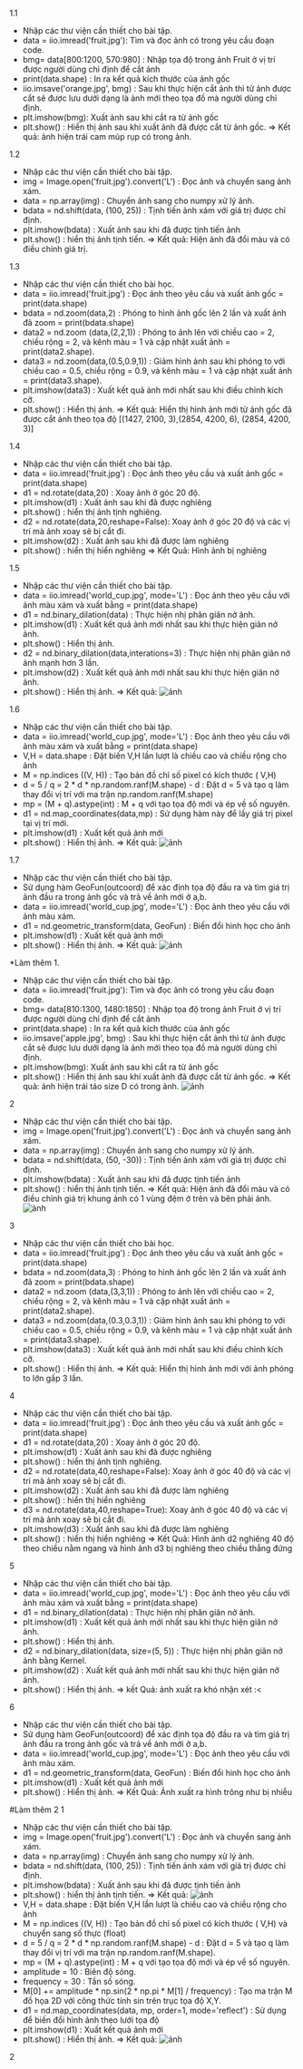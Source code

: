 1.1
- Nhập các thư viện cần thiết cho bài tập.
- data = iio.imread('fruit.jpg'): Tìm và đọc ảnh có trong yêu cầu đoạn code.
- bmg= data[800:1200, 570:980] : Nhập tọa độ trong ảnh Fruit ở vị trí được người dùng chỉ định để cắt ảnh
- print(data.shape) : In ra kết quả kích thước của ảnh gốc
- iio.imsave('orange.jpg', bmg) : Sau khi thực hiện cắt ảnh thì từ ảnh được cắt sẽ được lưu dưới dạng là ảnh mới theo tọa đồ mà người dùng chỉ định.
- plt.imshow(bmg): Xuất ảnh sau khi cắt ra từ ảnh gốc
- plt.show() : Hiển thị ảnh sau khi xuất ảnh đã được cắt từ ảnh gốc.
=> Kết quả: ảnh hiện trái cam múp rụp có trong ảnh. 

1.2
- Nhập các thư viện cần thiết cho bài tập.
- img = Image.open('fruit.jpg').convert('L') : Đọc ảnh và chuyển sang ảnh xám.
- data = np.array(img) : Chuyển ảnh sang cho numpy xử lý ảnh.
- bdata = nd.shift(data, (100, 25)) : Tịnh tiến ảnh xám với giá trị được chỉ định.
- plt.imshow(bdata) : Xuất ảnh sau khi đã được tịnh tiến ảnh 
- plt.show() : hiển thị ảnh tịnh tiến.
=> Kết quả: Hiện ảnh đã đổi màu và có điều chỉnh giá trị.

1.3
- Nhập các thư viện cần thiết cho bài học.
- data = iio.imread('fruit.jpg') : Đọc ảnh theo yêu cầu và xuất ảnh gốc = print(data.shape)
- bdata = nd.zoom(data,2) : Phóng to hình ảnh gốc lên 2 lần và xuất ảnh đã zoom = print(bdata.shape)
- data2 = nd.zoom (data,(2,2,1)) :  Phóng to ảnh lên với chiều cao = 2, chiều rộng = 2, và kênh màu = 1 và cập nhật xuất ảnh = print(data2.shape).
- data3 = nd.zoom(data,(0.5,0.9,1)) : Giảm hình ảnh sau khi phóng to với chiều cao = 0.5, chiều rộng = 0.9, và kênh màu = 1 và cập nhật xuất ảnh = print(data3.shape).
- plt.imshow(data3) : Xuất kết quả ảnh mới nhất sau khi điều chỉnh kích cỡ.
- plt.show() : Hiển thị ảnh.
=> Kết quả: Hiển thị hình ảnh mới từ ảnh gốc đã được cắt ảnh theo tọa độ [(1427, 2100, 3),(2854, 4200, 6), (2854, 4200, 3)]

1.4 
- Nhập các thư viện cần thiết cho bài tập.
- data = iio.imread('fruit.jpg') : Đọc ảnh theo yêu cầu và xuất ảnh gốc = print(data.shape)
- d1 = nd.rotate(data,20) : Xoay ảnh ở góc 20 độ.
- plt.imshow(d1) : Xuất ảnh sau khi đã được nghiêng 
- plt.show() : hiển thị ảnh tịnh nghiêng.
- d2 = nd.rotate(data,20,reshape=False): Xoay ảnh ở góc 20 độ và các vị trí mà ảnh xoay sẽ bị cắt đi.
- plt.imshow(d2) : Xuất ảnh sau khi đã được làm nghiêng 
- plt.show() : hiển thị hiển nghiêng
=> Kết Quả: Hình ảnh bị nghiêng

1.5
- Nhập các thư viện cần thiết cho bài tập.
- data = iio.imread('world_cup.jpg', mode='L') : Đọc ảnh theo yêu cầu với ảnh màu xám và xuất bằng = print(data.shape)
- d1 = nd.binary_dilation(data) : Thực hiện nhị phân giãn nở ảnh.
- plt.imshow(d1) : Xuất kết quả ảnh mới nhất sau khi thực hiện giãn nở ảnh.
- plt.show() : Hiển thị ảnh.
- d2 = nd.binary_dilation(data,interations=3) : Thực hiện nhị phân giãn nở ảnh mạnh hơn 3 lần.
- plt.imshow(d2) : Xuất kết quả ảnh mới nhất sau khi thực hiện giãn nở ảnh.
- plt.show() : Hiển thị ảnh.
=> Kết quả: ![ảnh](https://github.com/user-attachments/assets/0d4f7169-01ae-4309-8658-6dfb35e7e6a9)

1.6
- Nhập các thư viện cần thiết cho bài tập.
- data = iio.imread('world_cup.jpg', mode='L') : Đọc ảnh theo yêu cầu với ảnh màu xám và xuất bằng = print(data.shape)
- V,H = data.shape : Đặt biến V,H lần lượt là chiều cao và chiều rộng cho ảnh
- M = np.indices ((V, H)) : Tạo bản đồ chỉ số pixel có kích thước ( V,H)
- d = 5 / q = 2 * d * np.random.ranf(M.shape) - d : Đặt d = 5 và tạo q làm thay đổi vị trí với ma trận np.random.ranf(M.shape)
- mp = (M + q).astype(int) : M + q với tạo tọa độ mới và ép về số nguyên.
- d1 = nd.map_coordinates(data,mp) : Sử dụng hàm này để lấy giá trị pixel tại vị trí mới.
- plt.imshow(d1) : Xuất kết quả ảnh mới
- plt.show() : Hiển thị ảnh.
=> Kết quả: ![ảnh](https://github.com/user-attachments/assets/01523bf8-4b99-41e6-a3f5-bc5f99bb89f7)

1.7
- Nhập các thư viện cần thiết cho bài tập.
- Sử dụng hàm GeoFun(outcoord) để xác định tọa độ đầu ra và tìm giá trị ảnh đầu ra trong ảnh gốc và trả về ảnh mới ở a,b.
- data = iio.imread('world_cup.jpg', mode='L') : Đọc ảnh theo yêu cầu với ảnh màu xám.  
- d1 = nd.geometric_transform(data, GeoFun) : Biến đổi hình học cho ảnh 
- plt.imshow(d1) : Xuất kết quả ảnh mới
- plt.show() : Hiển thị ảnh.
=> Kết quả: ![ảnh](https://github.com/user-attachments/assets/61f011b3-c2e9-446e-af97-a98fc54cd93a)

*Làm thêm
1.
- Nhập các thư viện cần thiết cho bài tập.
- data = iio.imread('fruit.jpg'): Tìm và đọc ảnh có trong yêu cầu đoạn code.
- bmg= data[810:1300, 1480:1850] : Nhập tọa độ trong ảnh Fruit ở vị trí được người dùng chỉ định để cắt ảnh
- print(data.shape) : In ra kết quả kích thước của ảnh gốc
- iio.imsave('apple.jpg', bmg) : Sau khi thực hiện cắt ảnh thì từ ảnh được cắt sẽ được lưu dưới dạng là ảnh mới theo tọa đồ mà người dùng chỉ định.
- plt.imshow(bmg): Xuất ảnh sau khi cắt ra từ ảnh gốc
- plt.show() : Hiển thị ảnh sau khi xuất ảnh đã được cắt từ ảnh gốc.
=> Kết quả: ảnh hiện trái táo size D có trong ảnh. ![ảnh](https://github.com/user-attachments/assets/0ffcfd66-3f1b-4e37-af6b-7e9021e03247)

2
- Nhập các thư viện cần thiết cho bài tập.
- img = Image.open('fruit.jpg').convert('L') : Đọc ảnh và chuyển sang ảnh xám.
- data = np.array(img) : Chuyển ảnh sang cho numpy xử lý ảnh.
- bdata = nd.shift(data, (50, -30)) : Tịnh tiến ảnh xám với giá trị được chỉ định.
- plt.imshow(bdata) : Xuất ảnh sau khi đã được tịnh tiến ảnh 
- plt.show() : hiển thị ảnh tịnh tiến.
=> Kết quả: Hiện ảnh đã đổi màu và có điều chỉnh giá trị khung ảnh có 1 vùng đệm ở trên và bên phải ảnh. ![ảnh](https://github.com/user-attachments/assets/7c26e009-f165-4156-aac6-5843011815f0)

3
- Nhập các thư viện cần thiết cho bài học.
- data = iio.imread('fruit.jpg') : Đọc ảnh theo yêu cầu và xuất ảnh gốc = print(data.shape)
- bdata = nd.zoom(data,3) : Phóng to hình ảnh gốc lên 2 lần và xuất ảnh đã zoom = print(bdata.shape)
- data2 = nd.zoom (data,(3,3,1)) :  Phóng to ảnh lên với chiều cao = 2, chiều rộng = 2, và kênh màu = 1 và cập nhật xuất ảnh = print(data2.shape).
- data3 = nd.zoom(data,(0.3,0.3,1)) : Giảm hình ảnh sau khi phóng to với chiều cao = 0.5, chiều rộng = 0.9, và kênh màu = 1 và cập nhật xuất ảnh = print(data3.shape).
- plt.imshow(data3) : Xuất kết quả ảnh mới nhất sau khi điều chỉnh kích cỡ.
- plt.show() : Hiển thị ảnh.
=> Kết quả: Hiển thị hình ảnh mới với ảnh phóng to lớn gấp 3 lần.

4
- Nhập các thư viện cần thiết cho bài tập.
- data = iio.imread('fruit.jpg') : Đọc ảnh theo yêu cầu và xuất ảnh gốc = print(data.shape)
- d1 = nd.rotate(data,20) : Xoay ảnh ở góc 20 độ.
- plt.imshow(d1) : Xuất ảnh sau khi đã được nghiêng 
- plt.show() : hiển thị ảnh tịnh nghiêng.
- d2 = nd.rotate(data,40,reshape=False): Xoay ảnh ở góc 40 độ và các vị trí mà ảnh xoay sẽ bị cắt đi.
- plt.imshow(d2) : Xuất ảnh sau khi đã được làm nghiêng 
- plt.show() : hiển thị hiển nghiêng 
- d3 = nd.rotate(data,40,reshape=True): Xoay ảnh ở góc 40 độ và các vị trí mà ảnh xoay sẽ bị cắt đi.
- plt.imshow(d3) : Xuất ảnh sau khi đã được làm nghiêng 
- plt.show() : hiển thị hiển nghiêng
=> Kết Quả: Hình ảnh d2 nghiêng 40 độ theo chiều nằm ngang và hình ảnh d3 bị nghiêng theo chiều thẳng đứng

5
- Nhập các thư viện cần thiết cho bài tập.
- data = iio.imread('world_cup.jpg', mode='L') : Đọc ảnh theo yêu cầu với ảnh màu xám và xuất bằng = print(data.shape)
- d1 = nd.binary_dilation(data) : Thực hiện nhị phân giãn nở ảnh.
- plt.imshow(d1) : Xuất kết quả ảnh mới nhất sau khi thực hiện giãn nở ảnh.
- plt.show() : Hiển thị ảnh.
- d2 = nd.binary_dilation(data, size=(5, 5)) : Thực hiện nhị phân giãn nở ảnh bằng Kernel.
- plt.imshow(d2) : Xuất kết quả ảnh mới nhất sau khi thực hiện giãn nở ảnh.
- plt.show() : Hiển thị ảnh.
=> kết Quả: ảnh xuất ra khó nhận xét :<

6
- Nhập các thư viện cần thiết cho bài tập.
- Sử dụng hàm GeoFun(outcoord) để xác định tọa độ đầu ra và tìm giá trị ảnh đầu ra trong ảnh gốc và trả về ảnh mới ở a,b.
- data = iio.imread('world_cup.jpg', mode='L') : Đọc ảnh theo yêu cầu với ảnh màu xám.  
- d1 = nd.geometric_transform(data, GeoFun) : Biến đổi hình học cho ảnh 
- plt.imshow(d1) : Xuất kết quả ảnh mới
- plt.show() : Hiển thị ảnh.
=> Kết Quả: Ảnh xuất ra hình trông như bị nhiễu

#Làm thêm 2 
1
- Nhập các thư viện cần thiết cho bài tập.
- img = Image.open('fruit.jpg').convert('L') : Đọc ảnh và chuyển sang ảnh xám.
- data = np.array(img) : Chuyển ảnh sang cho numpy xử lý ảnh.
- bdata = nd.shift(data, (100, 25)) : Tịnh tiến ảnh xám với giá trị được chỉ định.
- plt.imshow(bdata) : Xuất ảnh sau khi đã được tịnh tiến ảnh 
- plt.show() : hiển thị ảnh tịnh tiến.
=> Kết quả: ![ảnh](https://github.com/user-attachments/assets/9b2a943b-a428-4322-a1bf-07f17b9ed04d)
- V,H = data.shape : Đặt biến V,H lần lượt là chiều cao và chiều rộng cho ảnh
- M = np.indices ((V, H)) : Tạo bản đồ chỉ số pixel có kích thước ( V,H) và chuyển sang số thực (float)
- d = 5 / q = 2 * d * np.random.ranf(M.shape) - d : Đặt d = 5 và tạo q làm thay đổi vị trí với ma trận np.random.ranf(M.shape).
- mp = (M + q).astype(int) : M + q với tạo tọa độ mới và ép về số nguyên.
- amplitude = 10 : Biên độ sóng.
- frequency = 30 : Tần số sóng.
- M[0] += amplitude * np.sin(2 * np.pi * M[1] / frequency) : Tạo ma trận M đồ họa 2D với công thức tính sin trên trục tọa độ X,Y.
- d1 = nd.map_coordinates(data, mp, order=1, mode='reflect') : Sử dụng để biến đổi hình ảnh theo lưới tọa độ 
- plt.imshow(d1) : Xuất kết quả ảnh mới
- plt.show() : Hiển thị ảnh.
=> Kết quả: ![ảnh](https://github.com/user-attachments/assets/315a27a7-3887-4f25-85e8-7989c37c0039)

2

